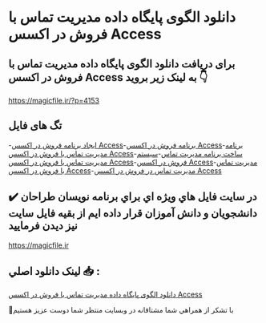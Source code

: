 # دانلود الگوی پایگاه داده مدیریت تماس با فروش در اکسس Access

## برای دریافت دانلود الگوی پایگاه داده مدیریت تماس با فروش در اکسس Access به لینک زیر بروید 👇

https://magicfile.ir/?p=4153

## تگ های فایل

-[ایجاد برنامه فروش در اکسس Access](https://magicfile.ir/product/%d8%a7%d9%84%da%af%d9%88%db%8c-%d9%be%d8%a7%db%8c%da%af%d8%a7%d9%87-%d8%af%d8%a7%d8%af%d9%87-%d9%85%d8%af%db%8c%d8%b1%db%8c%d8%aa-%d8%aa%d9%85%d8%a7%d8%b3-%d8%a8%d8%a7-%d9%81%d8%b1%d9%88%d8%b4-%d8%a7%da%a9%d8%b3%d8%b3access/)-[برنامه فروش در اکسس Access](https://magicfile.ir/product/%d8%a7%d9%84%da%af%d9%88%db%8c-%d9%be%d8%a7%db%8c%da%af%d8%a7%d9%87-%d8%af%d8%a7%d8%af%d9%87-%d9%85%d8%af%db%8c%d8%b1%db%8c%d8%aa-%d8%aa%d9%85%d8%a7%d8%b3-%d8%a8%d8%a7-%d9%81%d8%b1%d9%88%d8%b4-%d8%a7%da%a9%d8%b3%d8%b3access/)-[برنامه مدیریت تماس با فروش در اکسس Access](https://magicfile.ir/product/%d8%a7%d9%84%da%af%d9%88%db%8c-%d9%be%d8%a7%db%8c%da%af%d8%a7%d9%87-%d8%af%d8%a7%d8%af%d9%87-%d9%85%d8%af%db%8c%d8%b1%db%8c%d8%aa-%d8%aa%d9%85%d8%a7%d8%b3-%d8%a8%d8%a7-%d9%81%d8%b1%d9%88%d8%b4-%d8%a7%da%a9%d8%b3%d8%b3access/)-[ساخت برنامه مدیریت تماس](https://magicfile.ir/product/%d8%a7%d9%84%da%af%d9%88%db%8c-%d9%be%d8%a7%db%8c%da%af%d8%a7%d9%87-%d8%af%d8%a7%d8%af%d9%87-%d9%85%d8%af%db%8c%d8%b1%db%8c%d8%aa-%d8%aa%d9%85%d8%a7%d8%b3-%d8%a8%d8%a7-%d9%81%d8%b1%d9%88%d8%b4-%d8%a7%da%a9%d8%b3%d8%b3access/)-[سیستم مدیریت تماس با فروش در اکسس Access](https://magicfile.ir/product/%d8%a7%d9%84%da%af%d9%88%db%8c-%d9%be%d8%a7%db%8c%da%af%d8%a7%d9%87-%d8%af%d8%a7%d8%af%d9%87-%d9%85%d8%af%db%8c%d8%b1%db%8c%d8%aa-%d8%aa%d9%85%d8%a7%d8%b3-%d8%a8%d8%a7-%d9%81%d8%b1%d9%88%d8%b4-%d8%a7%da%a9%d8%b3%d8%b3access/)-[فروش در اکسس Access](https://magicfile.ir/product/%d8%a7%d9%84%da%af%d9%88%db%8c-%d9%be%d8%a7%db%8c%da%af%d8%a7%d9%87-%d8%af%d8%a7%d8%af%d9%87-%d9%85%d8%af%db%8c%d8%b1%db%8c%d8%aa-%d8%aa%d9%85%d8%a7%d8%b3-%d8%a8%d8%a7-%d9%81%d8%b1%d9%88%d8%b4-%d8%a7%da%a9%d8%b3%d8%b3access/)-[مدیریت تماس با فروش در اکسس Access](https://magicfile.ir/product/%d8%a7%d9%84%da%af%d9%88%db%8c-%d9%be%d8%a7%db%8c%da%af%d8%a7%d9%87-%d8%af%d8%a7%d8%af%d9%87-%d9%85%d8%af%db%8c%d8%b1%db%8c%d8%aa-%d8%aa%d9%85%d8%a7%d8%b3-%d8%a8%d8%a7-%d9%81%d8%b1%d9%88%d8%b4-%d8%a7%da%a9%d8%b3%d8%b3access/)-[مدیریت تماس در فروش در اکسس Access](https://magicfile.ir/product/%d8%a7%d9%84%da%af%d9%88%db%8c-%d9%be%d8%a7%db%8c%da%af%d8%a7%d9%87-%d8%af%d8%a7%d8%af%d9%87-%d9%85%d8%af%db%8c%d8%b1%db%8c%d8%aa-%d8%aa%d9%85%d8%a7%d8%b3-%d8%a8%d8%a7-%d9%81%d8%b1%d9%88%d8%b4-%d8%a7%da%a9%d8%b3%d8%b3access/)

## ✔️ در سايت فايل هاي ويژه اي براي برنامه نويسان طراحان دانشجويان و دانش آموزان قرار داده ايم از بقيه فايل سايت نيز ديدن فرماييد

https://magicfile.ir


## لينک دانلود اصلي 📥 :

[دانلود الگوی پایگاه داده مدیریت تماس با فروش در اکسس Access](https://magicfile.ir/product/%d8%a7%d9%84%da%af%d9%88%db%8c-%d9%be%d8%a7%db%8c%da%af%d8%a7%d9%87-%d8%af%d8%a7%d8%af%d9%87-%d9%85%d8%af%db%8c%d8%b1%db%8c%d8%aa-%d8%aa%d9%85%d8%a7%d8%b3-%d8%a8%d8%a7-%d9%81%d8%b1%d9%88%d8%b4-%d8%a7%da%a9%d8%b3%d8%b3access/) 


🙏با تشکر از همراهي شما مشتاقانه در وبسایت منتظر شما دوست عزیز هستیم

